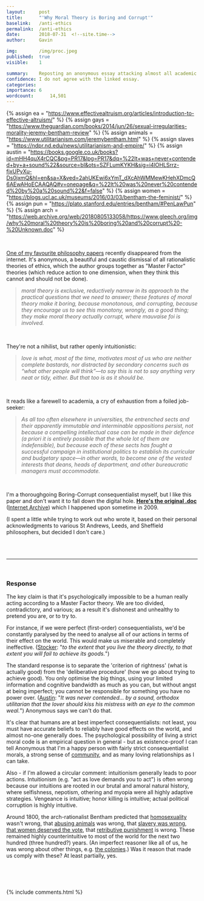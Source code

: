 ```yaml
---
layout:     post
title:      "'Why Moral Theory is Boring and Corrupt'"
baselink:   /anti-ethics
permalink:  /anti-ethics
date:       2018-07-31  <!--site.time-->
author:     Gavin

img:        /img/proc.jpeg
published:	true
visible: 	1

summary:    Reposting an anonymous essay attacking almost all academic ethical systems.
confidence:	I do not agree with the linked essay.
categories: 
importance: 6
wordcount:		14,501
---
```


{%	assign ea = "https://www.effectivealtruism.org/articles/introduction-to-effective-altruism/"	%}
{%  assign gays = "https://www.theguardian.com/books/2014/jun/26/sexual-irregularities-morality-jeremy-bentham-review" %}
{%  assign animals = "https://www.utilitarianism.com/jeremybentham.html" %}
{%  assign slaves = "https://ndpr.nd.edu/news/utilitarianism-and-empire/" %}
{%  assign austin = "https://books.google.co.uk/books?id=mHH4quX4rCQC&pg=PR17&lpg=PR17&dq=%22It+was+never+contended+by+a+sound%22&source=bl&ots=SZFLumKYKH&sig=i4lOHLSrrz-fjxUPyXu-Ds0jxmQ&hl=en&sa=X&ved=2ahUKEwi6xYmT_dXcAhWMMewKHehXDmcQ6AEwAHoECAAQAQ#v=onepage&q=%22It%20was%20never%20contended%20by%20a%20sound%22&f=false" %}
{%  assign women = "https://blogs.ucl.ac.uk/museums/2016/03/03/bentham-the-feminist/" %}
{%  assign pun = "https://plato.stanford.edu/entries/bentham/#PenLawPun"		%}
{%	assign arch = "https://web.archive.org/web/20180805133058/https://www.gleech.org/img/why%20moral%20theory%20is%20boring%20and%20corrupt%20-%20Unknown.doc"	%}


<br>

<a href="/img/why moral theory is boring and corrupt - Unknown.doc">One of my favourite philosophy papers</a> recently disappeared from the internet. It's anonymous, a beautiful and caustic dismissal of all rationalistic theories of ethics, which the author groups together as "Master Factor" theories (which reduce action to one dimension, when they think this cannot and should not be done).

> <i>moral theory is exclusive, reductively narrow in its approach to the practical questions that we need to answer; these features of moral theory make it boring, because monotonous, and corrupting, because they encourage us to see this monotony, wrongly, as a good thing; they make moral theory actually corrupt, where mauvaise foi is involved.</i>

<br>

They're not a nihilist, but rather openly intuitionistic:

> <i>love is what, most of the time, motivates most of us who are neither complete bastards, nor distracted by secondary concerns such as “what other people will think”—to say this is not to say anything very neat or tidy, either. But that too is as it should be.</i>

<br>

It reads like a farewell to academia, a cry of exhaustion from a foiled job-seeker:

> <i>As all too often elsewhere in universities, the entrenched sects and their apparently immutable and interminable oppositions persist, not because a compelling intellectual case can be made in their defence (a priori it is entirely possible that the whole lot of them are indefensible), but because each of these sects has fought a successful campaign in institutional politics to establish its curricular and budgetary space—in other words, to become one of the vested interests that deans, heads of department, and other bureaucratic managers must accommodate.</i>

<br>

I'm a thoroughgoing Boring-Corrupt consequentialist myself, but I like this paper and don't want it to fall down the digital hole. <span style="font-weight: bold"><a href="/img/why moral theory is boring and corrupt - Unknown.doc">Here's the original .doc</a></span> (<a href="{{arch}}">Internet Archive</a>) which I happened upon sometime in 2009. 

(I spent a little while trying to work out who wrote it, based on their personal acknowledgments to various St Andrews, Leeds, and Sheffield philosophers, but decided I don't care.)

<br><br>

--- 

<br>

### Response

The key claim is that it's psychologically impossible to be a human really acting according to a Master Factor theory. We are too divided, contradictory, and various; as a result it's dishonest and unhealthy to pretend you are, or to try to. 

For instance, if we were perfect (first-order) consequentialists, we'd be constantly paralysed by the need to analyse all of our actions in terms of their effect on the world. This would make us miserable and completely ineffective. (<a href="https://www.jstor.org/stable/2025782">Stocker</a>: "<i>to the extent that you live the theory directly, to that extent you will fail to achieve its goods.</i>") 

The standard response is to separate the 'criterion of rightness' (what is actually good) from the 'deliberative procedure' (how we go about trying to achieve good). You only optimise the big things, using your limited information and cognitive bandwidth as much as you can, but without angst at being imperfect; you cannot be responsible for something you have no power over. (<a href="{{austin}}">Austin</a>: "<i>It was never contended... by a sound, orthodox utilitarian that the lover should kiss his mistress with an eye to the common weal.</i>") Anonymous says we can't do that.

It's clear that humans are at best imperfect consequentialists: not least, you must have accurate beliefs to reliably have good effects on the world, and almost no-one generally does. The psychological possibility of living a strict moral code is an empirical question in general - but as existence-proof I can tell Anonymous that I'm a happy person with fairly strict consequentialist morals, a strong sense of <a href="{{ea}}">community</a>, and as many loving relationships as I can take.  

Also - if I'm allowed a circular comment: intuitionism generally leads to poor actions. Intuitionism (e.g. "act as love demands you to act") is often wrong because our intuitions are rooted in our brutal and amoral natural history, where selfishness, nepotism, othering and myopia were all highly adaptive strategies. Vengeance is intuitive; honor killing is intuitive; actual political corruption is highly intuitive.


Around 1800, the arch-rationalist Bentham predicted that <a href="{{gays}}">homosexuality</a> wasn't wrong, that <a href="{{animals}}">abusing animals</a> was wrong, that <a href="{{slaves}}">slavery was wrong</a>, <a href="{{women}}">that women deserved the vote</a>, that <a href="{{pun}}">retributive punishment</a> is wrong. These remained highly counterintuitive to most of the world for the next two hundred (three hundred?) years. (An imperfect reasoner like all of us, he was wrong about other things, e.g. <a href="{{slaves}}">the colonies</a>.) Was it reason that made us comply with these? At least partially, yes.

<br><br><br>

{%  include comments.html %}


